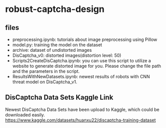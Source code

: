 # robust-captcha-design
## files
- preprocessing.ipynb: tutorials about image preprocessing using Pillow
- model.py: training the model on the dataset
- archive: dataset of undistorted images
- DisCaptcha_v0: distorted images(distortion level: 50)
- Scripts2CreateDisCaptcha.ipynb: you can use this script to utilize a website to generate distorted image for you. Please change the file path and the parameters in the script.
- ResultsWithNewDatasets.ipynb: newest results of robots with CNN threat model on DisCaptcha_v1.
## DisCaptcha Data Sets Kaggle Link
Newest DisCaptcha Data Sets have been upload to Kaggle, which could be downloaded easily.
https://www.kaggle.com/datasets/huanxu22/discaptcha-training-dataset
